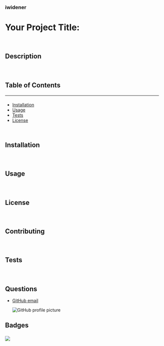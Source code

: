 
### iwidener

# **Your Project Title:** 
<p>&nbsp;</p>

## **Description**
### 
<p>&nbsp;</p>

## **Table of Contents**<hr />
  * [Installation](#Installation)
  * [Usage](#Usage)
  * [Tests](#Tests)
  * [License](#License)
<p>&nbsp;</p>

## **Installation**
### 
<p>&nbsp;</p>

## **Usage**
### 
<p>&nbsp;</p>

## **License**
### 
<p>&nbsp;</p>

## **Contributing**
### 
<p>&nbsp;</p>

## **Tests**
### 
<p>&nbsp;</p>

## **Questions**
  * [GitHub email](iwide2019@gmail.com)

    ![GitHub profile picture](https://avatars2.githubusercontent.com/u/55069545?v=4)
 
## **Badges**
### 
<img src="https://img.shields.io/badge/license-MIT-blue.svg">
<p>&nbsp;</p>
